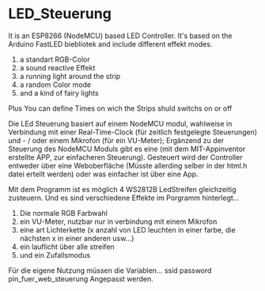# LED_Steuerung
It is an ESP8266 (NodeMCU) based LED Controller.
It's based on the Arduino FastLED biebliotek and include different effekt modes.
1. a standart RGB-Color 
2. a sound reactive Effekt
3. a running light around the strip
4. a random Color mode 
5. and a kind of fairy lights

Plus You can define Times on wich the Strips shuld switchs on or off


Die LEd Steuerung basiert auf einem NodeMCU modul, wahlweise in Verbindung mit einer Real-Time-Clock (für zeitlich festgelegte Steuerungen) und - / oder einem Mikrofon (für ein VU-Meter);
Ergänzend zu der Steuerung des NodeMCU Moduls gibt es eine (mit dem MIT-Appinventor erstellte APP, zur einfacheren Steuerung).
Gesteuert wird der Controller entweder über eine Weboberfläche (Müsste allerding selber in der html.h datei ertellt werden) oder was einfacher ist über eine App.

Mit dem Programm ist es möglich 4 WS2812B LedStreifen gleichzeitig zusteuern.
Und es sind verschiedene Effekte im Porgramm hinterlegt...
1. Die normale RGB Farbwahl
2. ein VU-Meter, nutzbar nur in verbindung mit einem Mikrofon
3. eine art Lichterkette (x anzahl von LED leuchten in einer farbe, die nächsten x in einer anderen usw...)
4. ein lauflicht über alle streifen
5. und ein Zufallsmodus

Für die eigene Nutzung müssen die Variablen...
ssid
password
pin_fuer_web_steuerung
Angepasst werden.

